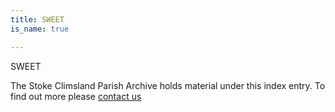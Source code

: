 ```yaml
---
title: SWEET
is_name: true

---
```


SWEET


The Stoke Climsland Parish Archive holds material under this index entry. To find out more please [contact us](/contact/)
